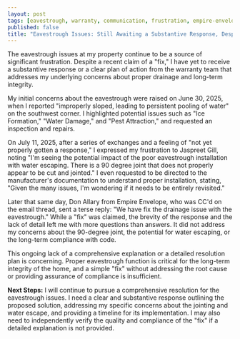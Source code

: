 ```yaml
---
layout: post
tags: [eavestrough, warranty, communication, frustration, empire-envelope]
published: false
title: "Eavestrough Issues: Still Awaiting a Substantive Response, Despite Claims of a 'Fix'"
---
```


The eavestrough issues at my property continue to be a source of significant frustration. Despite a recent claim of a "fix," I have yet to receive a substantive response or a clear plan of action from the warranty team that addresses my underlying concerns about proper drainage and long-term integrity.

My initial concerns about the eavestrough were raised on June 30, 2025, when I reported "improperly sloped, leading to persistent pooling of water" on the southwest corner. I highlighted potential issues such as "Ice Formation," "Water Damage," and "Pest Attraction," and requested an inspection and repairs.

On July 11, 2025, after a series of exchanges and a feeling of "not yet properly gotten a response," I expressed my frustration to Jaspreet Gill, noting "I'm seeing the potential impact of the poor eavestrough installation with water escaping. There is a 90 degree joint that does not properly appear to be cut and jointed." I even requested to be directed to the manufacturer's documentation to understand proper installation, stating, "Given the many issues, I'm wondering if it needs to be entirely revisited."

Later that same day, Don Allary from Empire Envelope, who was CC'd on the email thread, sent a terse reply: "We have fix the drainage issue with the eavestrough." While a "fix" was claimed, the brevity of the response and the lack of detail left me with more questions than answers. It did not address my concerns about the 90-degree joint, the potential for water escaping, or the long-term compliance with code.

This ongoing lack of a comprehensive explanation or a detailed resolution plan is concerning. Proper eavestrough function is critical for the long-term integrity of the home, and a simple "fix" without addressing the root cause or providing assurance of compliance is insufficient.

**Next Steps:** I will continue to pursue a comprehensive resolution for the eavestrough issues. I need a clear and substantive response outlining the proposed solution, addressing my specific concerns about the jointing and water escape, and providing a timeline for its implementation. I may also need to independently verify the quality and compliance of the "fix" if a detailed explanation is not provided.